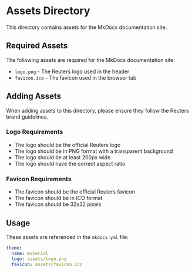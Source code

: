 # Assets Directory

This directory contains assets for the MkDocs documentation site.

## Required Assets

The following assets are required for the MkDocs documentation site:

- `logo.png` - The Reuters logo used in the header
- `favicon.ico` - The favicon used in the browser tab

## Adding Assets

When adding assets to this directory, please ensure they follow the Reuters brand guidelines.

### Logo Requirements

- The logo should be the official Reuters logo
- The logo should be in PNG format with a transparent background
- The logo should be at least 200px wide
- The logo should have the correct aspect ratio

### Favicon Requirements

- The favicon should be the official Reuters favicon
- The favicon should be in ICO format
- The favicon should be 32x32 pixels

## Usage

These assets are referenced in the `mkdocs.yml` file:

```yaml
theme:
  name: material
  logo: assets/logo.png
  favicon: assets/favicon.ico
